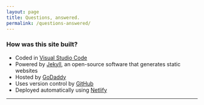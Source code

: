 ```yaml
---
layout: page
title: Questions, answered.
permalink: /questions-answered/
---
```


### How was this site built?

- Coded in [Visual Studio Code][url-vsc]
- Powered by [Jekyll][url-jekyll], an open-source software that generates static websites
- Hosted by [GoDaddy][url-godaddy]
- Uses version control by [GitHub][url-github]
- Deployed automatically using [Netlify][url-netlify]

***

[url-vsc]: https://code.visualstudio.com/
[url-jekyll]: https://jekyllrb.com/
[url-godaddy]: https://www.godaddy.com/
[url-github]: https://github.com/
[url-netlify]: https://www.netlify.com/